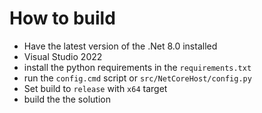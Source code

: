 # How to build
- Have the latest version of the .Net 8.0 installed
- Visual Studio 2022
- install the python requirements in the `requirements.txt`
- run the `config.cmd` script or `src/NetCoreHost/config.py`
- Set build to `release` with `x64` target
- build the the solution